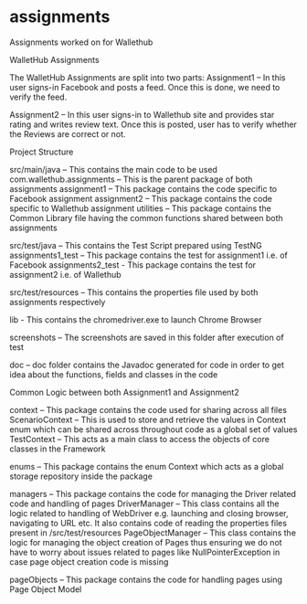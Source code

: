 # assignments
Assignments worked on for Wallethub

WalletHub Assignments


The WalletHub Assignments are split into two parts:
Assignment1 – In this user signs-in Facebook and posts a feed. Once this is done, we need to verify the feed.

Assignment2 – In this user signs-in to Wallethub site and provides star rating and writes review text. Once this is posted, user has to verify whether the Reviews are correct or not.


Project Structure

src/main/java – This contains the main code to be used
     com.wallethub.assignments – This is the parent package of both assignments
       assignment1 – This package contains the code specific to Facebook assignment
         assignment2 – This package contains the code specific to Wallethub assignment
          utilities – This package contains the Common Library file having the common functions shared between both assignments     

src/test/java – This contains the Test Script prepared using TestNG
     assignments1_test – This package contains the test for assignment1 i.e. of Facebook
     assignments2_test - This package contains the test for assignment2 i.e. of Wallethub

src/test/resources – This contains the properties file used by both assignments respectively 

lib  - This contains the chromedriver.exe to launch Chrome Browser

screenshots – The screenshots are saved in this folder after execution of test

doc – doc folder contains the Javadoc generated for code in order to get idea about the functions, fields and classes in the code



Common Logic between both Assignment1 and Assignment2

context – This package contains the code used for sharing across all files
     ScenarioContext – This is used to store and retrieve the values in Context enum which can be shared across throughout code as a global set of values
     TestContext – This acts as a main class to access the objects of core classes in the Framework

enums – This package contains the enum Context which acts as a global storage repository inside the package

managers – This package contains the code for managing the Driver related code and handling of pages
      DriverManager – This class contains all the logic related to handling of WebDriver e.g. launching and closing browser, navigating to URL etc. It also contains code of reading the properties files present in /src/test/resources
     PageObjectManager – This class contains the logic for managing the object creation of Pages thus ensuring we do not have to worry about issues related to pages like NullPointerException in case page object creation code is missing

pageObjects – This package contains the code for handling pages using Page Object Model
     


